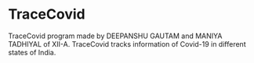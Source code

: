 # TraceCovid
TraceCovid program made by DEEPANSHU GAUTAM and MANIYA TADHIYAL of XII-A.
TraceCovid tracks information of Covid-19 in different states of India.
